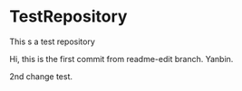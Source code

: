 # TestRepository
This s a test repository 

Hi,
this is the first commit from readme-edit branch.
Yanbin.

2nd change test.
